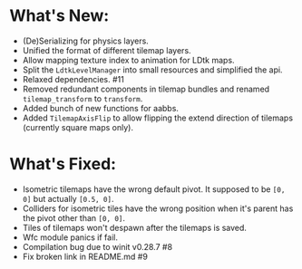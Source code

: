 # What's New:

- (De)Serializing for physics layers.
- Unified the format of different tilemap layers.
- Allow mapping texture index to animation for LDtk maps.
- Split the `LdtkLevelManager` into small resources and simplified the api.
- Relaxed dependencies. #11
- Removed redundant components in tilemap bundles and renamed `tilemap_transform` to `transform`.
- Added bunch of new functions for aabbs.
- Added `TilemapAxisFlip` to allow flipping the extend direction of tilemaps (currently square maps only).

# What's Fixed:

- Isometric tilemaps have the wrong default pivot. It supposed to be `[0, 0]` but actually `[0.5, 0]`.
- Colliders for isometric tiles have the wrong position when it's parent has the pivot other than `[0, 0]`.
- Tiles of tilemaps won't despawn after the tilemaps is saved.
- Wfc module panics if fail.
- Compilation bug due to winit v0.28.7 #8
- Fix broken link in README.md #9
